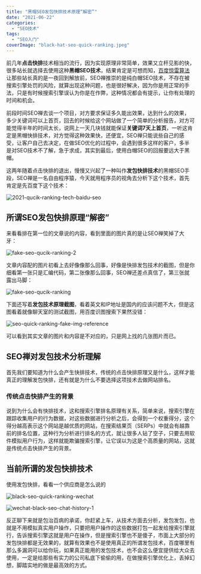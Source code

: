 ```yaml
---
title: "黑帽SEO发包快排技术原理“解密”"
date: "2021-06-22"
categories: 
  - "SEO技术"
tags: 
  - "SEO入门"
coverImage: "black-hat-seo-quick-ranking.jpeg"
---
```


前几年**点击快排**技术相当的流行，因为实现原理非常简单，效果又立杆见影的快，很多站长就选择去使用这种**黑帽SEO技术**，结果肯定是可想而知，[百度惊雷算法](https://www.seozen.top/baidu-algorithm-2021.html)让那些站长真的是一夜回到解放前，SEO禅推崇的是纯白帽SEO技术，不存在被搜索引擎处罚的风险，就算出现这种问题，也是很好解决，因为你是用正常的手法，只是有时候搜索引擎误认为你是在作弊，这种情况都会有提示，让你有处理的时间和机会。

前段时间SEO禅去谈一个项目，对方要求保证多久能出效果，达到什么的效果，多少关键词可以上首页，回去的时候给这个网站做了一个简单的分析报告，对方可能觉得半年的时间太长，说网上一天几块钱就能保证**关键词7天上首页**，一听这肯定是黑帽快排技术，对方觉得这种效果快，还便宜，SEO禅只能说些自己的感受，让客户自己去决定，在做SEO优化的过程中，会遇到很多这样的客户，多半是对SEO技术不了解，急于求成，其实到最后，使用白帽SEO的回报要远大于黑帽。

这两年随着点击快排的退出，慢慢又兴起了一种叫作**发包快排技术**的黑帽SEO手段，SEO禅是一名自由程序猿，今天就用程序员的视角去分析下这个技术，首先肯定是先百度下这个技术：

![2021-qucik-ranking-tech-baidu-seo](images/2021-qucik-ranking-tech-baidu-seo.png)

## 所谓SEO发包快排原理“解密”

来看看排在第一位的文章说的内容，看到里面的图片真的是让SEO禅笑掉了大牙：

![fake-seo-qucik-ranking-2](images/fake-seo-qucik-ranking-2.png)

文章内容配的图片初看上去好像像那么回事，好像是快排发包技术的截图，但是你细看第一张只是汇编代码，第二张像那么回事，SEO禅还差点真信了，第三张就露出马脚：

![fake-seo-qucik-ranking](images/fake-seo-qucik-ranking.png)

下面还写着**发包技术原理截图**，看着英文和IP地址是国内的应该问题不大，但是这图看着就像聊天室的测试截图，用百度识图搜索下果然没错：

![seo-quick-ranking-fake-img-reference](images/seo-quick-ranking-fake-img-reference.png)

可以看到其实文章的图片和内容是不对应的，只是网上找的几张图片而已。

## SEO禅对发包技术分析理解

首先我们要知道为什么会产生快排技术，传统的点击快排原理又是什么，这样才能真正的理解发包快排，还有就是为什么不要选择这项技术去做网站排名。

### 传统点击快排产生的背景

说到为什么会有快排技术，这和搜索引擎排名原理有关系，简单来说，搜索引擎在跟踪收集用户的行为数据，对这些数据进行分析之后，会得到一个权重得分，这个得分越高表示这个网站是越优质的网站，在搜索结果页（SERPs）中就会有越靠前的排名位置，这种行为分析进行排名的方式，就让很多人钻了空子，只要去用软件模拟用户行为，这样就能欺骗搜索引擎，让它误以为这是个高质量的网站，这就是传统点击快排产生的背景。

## 当前所谓的发包快排技术

使用发包快排，看看一个供应商是怎么说的

![black-seo-quick-ranking-wechat](images/black-seo-quick-ranking-wechat.jpeg)

![wechat-black-seo-chat-history-1](images/wechat-black-seo-chat-history-1.jpeg)

反正聊下来就是包治百病的承诺，你赶紧上车，从技术方面去分析，发包发包，也就是不用模拟真实用户操作，只要把用户操作的这些数据打包一起发给搜索引擎就行，告诉搜索引擎这就是用户在操作，但是搜索引擎也不是傻子，市面上大部分的发包快排都是无效果的，就算有效果也不是使用真正的所谓发包技术，百度哪里有那么多漏洞可以给你玩，如果真正能用的发包技术，也不会这么便宜提供给大众去使用，一定是给那些有实力的公司私底下偷偷的用，在做搜索引擎优化上，丢掉幻想，脚踏实地的做是最高效的方式。
